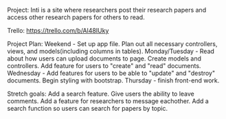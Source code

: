 Project: Inti is a site where researchers post their research papers and access other research papers for others to read.

Trello: https://trello.com/b/Al48IUky

Project Plan: Weekend - Set up app file. Plan out all necessary controllers, views, and models(including columns in tables). Monday/Tuesday - Read about how users can upload documents to page. Create models and controllers. Add feature for users to "create" and "read" documents. Wednesday - Add features for users to be able to "update" and "destroy" documents. Begin styling with bootstrap. Thursday - finish front-end work.

Stretch goals: Add a search feature. Give users the ability to leave comments. Add a feature for researchers to message eachother. Add a search function so users can search for papers by topic.